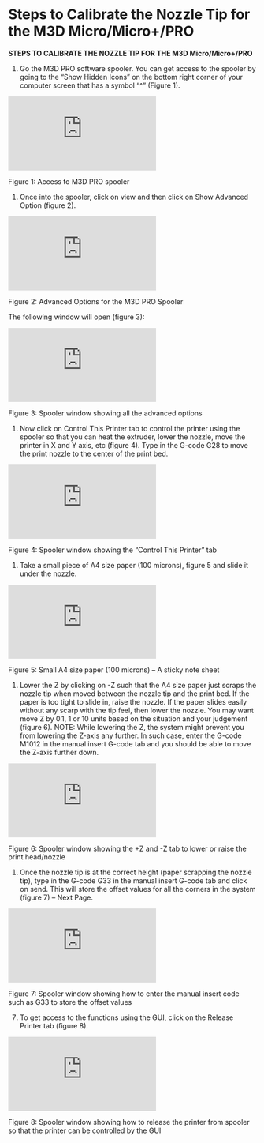 # Steps to Calibrate the Nozzle Tip for the M3D Micro/Micro+/PRO

**STEPS TO CALIBRATE THE NOZZLE TIP FOR THE M3D Micro/Micro+/PRO**

1. Go the M3D PRO software spooler. You can get access to the spooler by going to the “Show Hidden Icons” on the bottom right corner of your computer screen that has a symbol “^” \(Figure 1\).

![](https://support.printm3d.com/scripts/file.php?view=Y&file=275bfcd3345bc4d2c060060005242c28)

Figure 1: Access to M3D PRO spooler

1. Once into the spooler, click on view and then click on Show Advanced Option \(figure 2\).

![](https://support.printm3d.com/scripts/file.php?view=Y&file=f07d84a91f37dc462c6d9ad9bda85f28)

Figure 2: Advanced Options for the M3D PRO Spooler

The following window will open \(figure 3\):  
 

![](https://support.printm3d.com/scripts/file.php?view=Y&file=22012573e74e925a1ba64cd748284372)

Figure 3: Spooler window showing all the advanced options

1. Now click on Control This Printer tab to control the printer using the spooler so that you can heat the extruder, lower the nozzle, move the printer in X and Y axis, etc \(figure 4\). Type in the G-code G28 to move the print nozzle to the center of the print bed.

![](https://support.printm3d.com/scripts/file.php?view=Y&file=99a52c14c5df310cb1785005e6a1bb42)

Figure 4: Spooler window showing the “Control This Printer” tab

1. Take a small piece of A4 size paper \(100 microns\), figure 5 and slide it under the nozzle.

![](https://support.printm3d.com/scripts/file.php?view=Y&file=2eb6c513bbd92e14fb3e2d42e3cba24f)

Figure 5: Small A4 size paper \(100 microns\) – A sticky note sheet  
 

1. Lower the Z by clicking on -Z such that the A4 size paper just scraps the nozzle tip when moved between the nozzle tip and the print bed. If the paper is too tight to slide in, raise the nozzle. If the paper slides easily without any scarp with the tip feel, then lower the nozzle. You may want move Z by 0.1, 1 or 10 units based on the situation and your judgement \(figure 6\).  NOTE: While lowering the Z, the system might prevent you from lowering the Z-axis any further. In such case, enter the G-code M1012 in the manual insert G-code tab and you should be able to move the Z-axis further down.

![](https://support.printm3d.com/scripts/file.php?view=Y&file=4de33fec23b97d0a39b9c65b4e38764b)

Figure 6: Spooler window showing the +Z and -Z tab to lower or raise the print head/nozzle

1. Once the nozzle tip is at the correct height \(paper scrapping the nozzle tip\), type in the G-code G33 in the manual insert G-code tab and click on send. This will store the offset values for all the corners in the system \(figure 7\) – Next Page.

![](https://support.printm3d.com/scripts/file.php?view=Y&file=624966d2a21638441842708c2e8098ad)

Figure 7: Spooler window showing how to enter the manual insert code such as G33 to store the offset values

 7.  To get access to the functions using the GUI, click on the Release Printer tab \(figure 8\).

![](https://support.printm3d.com/scripts/file.php?view=Y&file=2697d9731b66e095420f21ac2296aa6e)

Figure 8: Spooler window showing how to release the printer from spooler so that the printer can be controlled by the GUI

